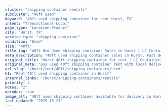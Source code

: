 ```yaml
---
cluster: "shipping container rentals"
subcluster: "40ft used"
keyword: "40ft used shipping container for rent Hurst, TX"
intent: "Transactional-Local"
page_type: "Location-Product"
city: "Hurst, TX"
service_type: "shipping container"
condition: "Used"
size: "40ft"
title_tag: "40ft Nro Used shipping container Sales in Hurst | LC Container"
meta_description: "40ft used shipping container sales in Hurst. Fast delivery, competitive pricing. Serving shipping containers area. Quote ID: TOM. Call (214) 524-4168 for your free quote today."
original_title: "Hurst 40ft shipping container for rent | LC Container"
original_meta: "Buy used 40ft shipping container rent with local delivery in Hurst, TX. LC Container — local Since 2003. Request a fast quote today."
url_slug: "/hurst/rent/40ft/shipping-containers/used"
h1: "Rent 40ft used shipping container in Hurst"
internal_links: "/hurst/shipping-containers/rentals"
priority: 3
notes: "2"
noindex: true
image_alt: "40ft used shipping container available for delivery in Hurst"
last_updated: "2025-10-21"
---
```


<!-- TODO: Add unique city/inventory copy, images, and internal links here. -->
